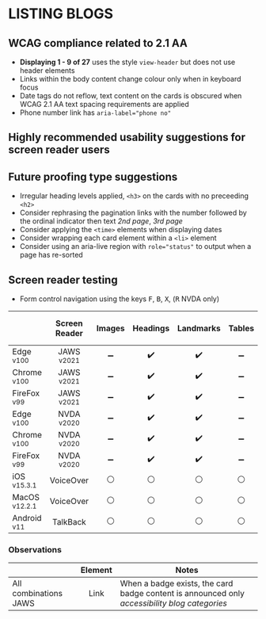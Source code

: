 # LISTING BLOGS
## WCAG compliance related to 2.1 AA
- **Displaying 1 - 9 of 27** uses the style `view-header` but does not use header elements
- Links within the body content change colour only when in keyboard focus
- Date tags do not reflow, text content on the cards is obscured when WCAG 2.1 AA text spacing requirements are applied
-  Phone number link has `aria-label="phone no"`

## Highly recommended usability suggestions for screen reader users

## Future proofing type suggestions
- Irregular heading levels applied, `<h3>` on the cards with no preceeding `<h2>`
- Consider rephrasing the pagination links with the number followed by the ordinal indicator then text _2nd page_, _3rd page_
- Consider applying the `<time>` elements when displaying dates
- Consider wrapping each card element within a `<li>` element
- Consider using an aria-live region with `role="status"` to output when a page has re-sorted

## Screen reader testing
- Form control navigation using the keys <kbd>F</kbd>, <kbd>B</kbd>, <kbd>X</kbd>, (<kbd>R</kbd> NVDA only)

|   |Screen Reader   | Images | Headings  |Landmarks   |Tables   | Lists |Links |Form Controls | Sort & Filter |	Pagination
|---|:-:|:-:|:-:|:-:|:-:|:-:|:-:|:-:|:-:|:-:|
| Edge <sup>v100</sup> 		| JAWS <sup>v2021</sup> 	| :heavy_minus_sign:  | :heavy_check_mark: | :heavy_check_mark:  | :heavy_minus_sign:  | :heavy_check_mark:  | :heavy_check_mark:  | :white_circle:  |:white_circle:|:white_circle:|
| Chrome <sup>v100</sup> 	| JAWS <sup>v2021</sup>  	| :heavy_minus_sign:  | :heavy_check_mark:  | :heavy_check_mark:  | :heavy_minus_sign:  | :heavy_check_mark:  | :heavy_check_mark:  | :white_circle:  |:white_circle:|:white_circle:|
| FireFox <sup>v99</sup> 	| JAWS <sup>v2021</sup>   	| :heavy_minus_sign:  | :heavy_check_mark:  | :heavy_check_mark:  | :heavy_minus_sign:  | :heavy_check_mark:  | :heavy_check_mark:  | :white_circle:  |:white_circle:|:white_circle:|
| Edge <sup>v100</sup> 		| NVDA <sup>v2020</sup> 	| :heavy_minus_sign:  |:heavy_check_mark:  | :heavy_check_mark:  | :heavy_minus_sign:  | :heavy_check_mark:  | :heavy_check_mark: | :white_circle:  |:white_circle:|:white_circle:|
| Chrome <sup>v100</sup> 	| NVDA <sup>v2020</sup>  	| :heavy_minus_sign:  | :heavy_check_mark:  | :heavy_check_mark: | :heavy_minus_sign:  | :heavy_check_mark:  | :heavy_check_mark:  | :white_circle:  |:white_circle:|:white_circle:|
| FireFox <sup>v99</sup> 	| NVDA <sup>v2020</sup>   	| :heavy_minus_sign:  | :heavy_check_mark:  | :heavy_check_mark:  | :heavy_minus_sign:  | :heavy_check_mark:  | :heavy_check_mark:  | :white_circle:  |:white_circle:|:white_circle:|
| iOS <sup>v15.3.1</sup> 	| VoiceOver 				| :white_circle:  | :white_circle:  | :white_circle:  | :white_circle:  | :white_circle:  | :white_circle:  | :white_circle:  |:white_circle:|:white_circle:|
| MacOS <sup>v12.2.1</sup> 	| VoiceOver  				| :white_circle:  | :white_circle:  | :white_circle:  | :white_circle:  | :white_circle:  | :white_circle:  | :white_circle:  |:white_circle:|:white_circle:|
| Android <sup>v11</sup> 	| TalkBack 					| :white_circle:  | :white_circle:  | :white_circle:  | :white_circle:  | :white_circle:  | :white_circle:  | :white_circle:  |:white_circle:|:white_circle:|

### Observations
|  | Element  | Notes |
|---|:-:|---|
| All combinations JAWS |Link | When a badge exists, the card badge content is announced only _accessibility blog categories_  |
